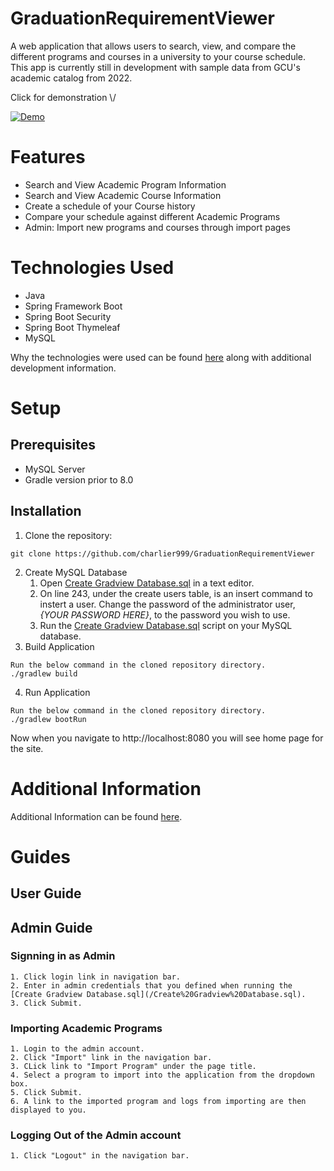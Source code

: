 # GraduationRequirementViewer
A web application that allows users to search, view, and compare the different programs and courses in a university to your course schedule. This app is currently still in development with sample data from GCU's academic catalog from 2022. 

Click for demonstration \\/

[![Demo](https://img.youtube.com/vi/ohuQ9Zoh8X0/hqdefault.jpg)](https://youtu.be/ohuQ9Zoh8X0)

# Features
- Search and View Academic Program Information
- Search and View Academic Course Information
- Create a schedule of your Course history
- Compare your schedule against different Academic Programs
- Admin: Import new programs and courses through import pages

# Technologies Used
- Java
- Spring Framework Boot
- Spring Boot Security
- Spring Boot Thymeleaf
- MySQL

Why the technologies were used can be found [here](/README/CapstoneDetails.md) along with additional development information.

# Setup
## Prerequisites
- MySQL Server
- Gradle version prior to 8.0

## Installation
1. Clone the repository:
```
git clone https://github.com/charlier999/GraduationRequirementViewer
```
2. Create MySQL Database
    1. Open [Create Gradview Database.sql](/Create%20Gradview%20Database.sql) in a text editor.
    2. On line 243, under the create users table, is an insert command to instert a user. Change the password of the administrator user, *{YOUR PASSWORD HERE}*, to the password you wish to use.
    3. Run the [Create Gradview Database.sql](/Create%20Gradview%20Database.sql) script on your MySQL database.
3. Build Application
```
Run the below command in the cloned repository directory.
./gradlew build
```
4. Run Application
```
Run the below command in the cloned repository directory.
./gradlew bootRun
```
Now when you navigate to http://localhost:8080 you will see home page for the site.


# Additional Information
Additional Information can be found [here](/README/CapstoneDetails.md).

# Guides

## User Guide

## Admin Guide
### Signning in as Admin
    1. Click login link in navigation bar.
    2. Enter in admin credentials that you defined when running the [Create Gradview Database.sql](/Create%20Gradview%20Database.sql).
    3. Click Submit.

### Importing Academic Programs
    1. Login to the admin account.
    2. Click "Import" link in the navigation bar.
    3. CLick link to "Import Program" under the page title.
    4. Select a program to import into the application from the dropdown box.
    5. Click Submit.
    6. A link to the imported program and logs from importing are then displayed to you.
   
### Logging Out of the Admin account
    1. Click "Logout" in the navigation bar.
